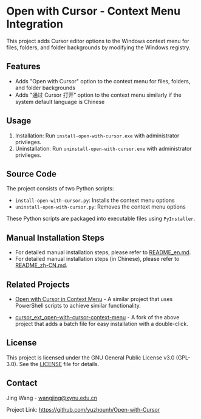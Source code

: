 # Open with Cursor - Context Menu Integration

This project adds Cursor editor options to the Windows context menu for files, folders, and folder backgrounds by modifying the Windows registry.

## Features

- Adds "Open with Cursor" option to the context menu for files, folders, and folder backgrounds
- Adds "通过 Cursor 打开" option to the context menu similarly if the system default language is Chinese

## Usage

1. Installation: Run `install-open-with-cursor.exe` with administrator privileges.
2. Uninstallation: Run `uninstall-open-with-cursor.exe` with administrator privileges.

## Source Code

The project consists of two Python scripts:

- `install-open-with-cursor.py`: Installs the context menu options
- `uninstall-open-with-cursor.py`: Removes the context menu options

These Python scripts are packaged into executable files using `PyInstaller`.

## Manual Installation Steps

- For detailed manual installation steps, please refer to [README_en.md](https://github.com/yuzhounh/Open-with-Cursor/blob/main/README_en.md).
- For detailed manual installation steps (in Chinese), please refer to [README_zh-CN.md](https://github.com/yuzhounh/Open-with-Cursor/blob/main/README_zh-CN.md).


## Related Projects
- [Open with Cursor in Context Menu](https://github.com/Puliczek/open-with-cursor-context-menu) - A similar project that uses PowerShell scripts to achieve similar functionality.

- [cursor_ext_open-with-cursor-context-menu](https://github.com/eatcosmos/cursor_ext_open-with-cursor-context-menu) - A fork of the above project that adds a batch file for easy installation with a double-click.


## License

This project is licensed under the GNU General Public License v3.0 (GPL-3.0). See the [LICENSE](LICENSE) file for details.

## Contact

Jing Wang - wangjing@xynu.edu.cn

Project Link: https://github.com/yuzhounh/Open-with-Cursor

